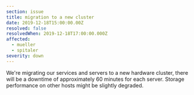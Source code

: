 ```yaml
---
section: issue
title: migration to a new cluster
date: 2019-12-18T15:00:00.00Z
resolved: false
resolvedWhen: 2019-12-18T17:00:00.000Z
affected:
  - mueller
  - spitaler
severity: down
---
```

We're migrating our services and servers to a new hardware cluster, there will be a downtime of approximately 60 minutes for each server. Storage performance on other hosts might be slightly degraded.
